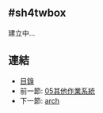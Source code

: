 #sh4twbox
---

建立中...

## 連結

   * [目錄](<index.md>)
   * 前一節: [05其他作業系統](<05.00.md>)
   * 下一節: [arch](<05.01.md>)